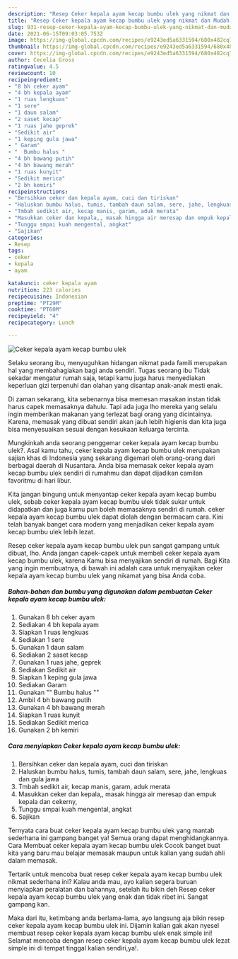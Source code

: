 ```yaml
---
description: "Resep Ceker kepala ayam kecap bumbu ulek yang nikmat dan Mudah Dibuat"
title: "Resep Ceker kepala ayam kecap bumbu ulek yang nikmat dan Mudah Dibuat"
slug: 931-resep-ceker-kepala-ayam-kecap-bumbu-ulek-yang-nikmat-dan-mudah-dibuat
date: 2021-06-15T09:03:05.753Z
image: https://img-global.cpcdn.com/recipes/e9243ed5a6331594/680x482cq70/ceker-kepala-ayam-kecap-bumbu-ulek-foto-resep-utama.jpg
thumbnail: https://img-global.cpcdn.com/recipes/e9243ed5a6331594/680x482cq70/ceker-kepala-ayam-kecap-bumbu-ulek-foto-resep-utama.jpg
cover: https://img-global.cpcdn.com/recipes/e9243ed5a6331594/680x482cq70/ceker-kepala-ayam-kecap-bumbu-ulek-foto-resep-utama.jpg
author: Cecelia Gross
ratingvalue: 4.5
reviewcount: 10
recipeingredient:
- "8 bh ceker ayam"
- "4 bh kepala ayam"
- "1 ruas lengkuas"
- "1 sere"
- "1 daun salam"
- "2 saset kecap"
- "1 ruas jahe geprek"
- "Sedikit air"
- "1 keping gula jawa"
- " Garam"
- "  Bumbu halus "
- "4 bh bawang putih"
- "4 bh bawang merah"
- "1 ruas kunyit"
- "Sedikit merica"
- "2 bh kemiri"
recipeinstructions:
- "Bersihkan ceker dan kepala ayam, cuci dan tiriskan"
- "Haluskan bumbu halus, tumis, tambah daun salam, sere, jahe, lengkuas dan gula jawa"
- "Tmbah sedikit air, kecap manis, garam, aduk merata"
- "Masukkan ceker dan kepala,, masak hingga air meresap dan empuk kepala dan cekerny,"
- "Tunggu smpai kuah mengental, angkat"
- "Sajikan"
categories:
- Resep
tags:
- ceker
- kepala
- ayam

katakunci: ceker kepala ayam 
nutrition: 223 calories
recipecuisine: Indonesian
preptime: "PT29M"
cooktime: "PT60M"
recipeyield: "4"
recipecategory: Lunch

---
```



![Ceker kepala ayam kecap bumbu ulek](https://img-global.cpcdn.com/recipes/e9243ed5a6331594/680x482cq70/ceker-kepala-ayam-kecap-bumbu-ulek-foto-resep-utama.jpg)

Selaku seorang ibu, menyuguhkan hidangan nikmat pada famili merupakan hal yang membahagiakan bagi anda sendiri. Tugas seorang ibu Tidak sekadar mengatur rumah saja, tetapi kamu juga harus menyediakan keperluan gizi terpenuhi dan olahan yang disantap anak-anak mesti enak.

Di zaman  sekarang, kita sebenarnya bisa memesan masakan instan tidak harus capek memasaknya dahulu. Tapi ada juga lho mereka yang selalu ingin memberikan makanan yang terlezat bagi orang yang dicintainya. Karena, memasak yang dibuat sendiri akan jauh lebih higienis dan kita juga bisa menyesuaikan sesuai dengan kesukaan keluarga tercinta. 



Mungkinkah anda seorang penggemar ceker kepala ayam kecap bumbu ulek?. Asal kamu tahu, ceker kepala ayam kecap bumbu ulek merupakan sajian khas di Indonesia yang sekarang digemari oleh orang-orang dari berbagai daerah di Nusantara. Anda bisa memasak ceker kepala ayam kecap bumbu ulek sendiri di rumahmu dan dapat dijadikan camilan favoritmu di hari libur.

Kita jangan bingung untuk menyantap ceker kepala ayam kecap bumbu ulek, sebab ceker kepala ayam kecap bumbu ulek tidak sukar untuk didapatkan dan juga kamu pun boleh memasaknya sendiri di rumah. ceker kepala ayam kecap bumbu ulek dapat diolah dengan bermacam cara. Kini telah banyak banget cara modern yang menjadikan ceker kepala ayam kecap bumbu ulek lebih lezat.

Resep ceker kepala ayam kecap bumbu ulek pun sangat gampang untuk dibuat, lho. Anda jangan capek-capek untuk membeli ceker kepala ayam kecap bumbu ulek, karena Kamu bisa menyajikan sendiri di rumah. Bagi Kita yang ingin membuatnya, di bawah ini adalah cara untuk menyajikan ceker kepala ayam kecap bumbu ulek yang nikamat yang bisa Anda coba.

<!--inarticleads1-->

##### Bahan-bahan dan bumbu yang digunakan dalam pembuatan Ceker kepala ayam kecap bumbu ulek:

1. Gunakan 8 bh ceker ayam
1. Sediakan 4 bh kepala ayam
1. Siapkan 1 ruas lengkuas
1. Sediakan 1 sere
1. Gunakan 1 daun salam
1. Sediakan 2 saset kecap
1. Gunakan 1 ruas jahe, geprek
1. Sediakan Sedikit air
1. Siapkan 1 keping gula jawa
1. Sediakan  Garam
1. Gunakan  &#34;&#34; Bumbu halus &#34;&#34;
1. Ambil 4 bh bawang putih
1. Gunakan 4 bh bawang merah
1. Siapkan 1 ruas kunyit
1. Sediakan Sedikit merica
1. Gunakan 2 bh kemiri




<!--inarticleads2-->

##### Cara menyiapkan Ceker kepala ayam kecap bumbu ulek:

1. Bersihkan ceker dan kepala ayam, cuci dan tiriskan
1. Haluskan bumbu halus, tumis, tambah daun salam, sere, jahe, lengkuas dan gula jawa
1. Tmbah sedikit air, kecap manis, garam, aduk merata
1. Masukkan ceker dan kepala,, masak hingga air meresap dan empuk kepala dan cekerny,
1. Tunggu smpai kuah mengental, angkat
1. Sajikan




Ternyata cara buat ceker kepala ayam kecap bumbu ulek yang mantab sederhana ini gampang banget ya! Semua orang dapat menghidangkannya. Cara Membuat ceker kepala ayam kecap bumbu ulek Cocok banget buat kita yang baru mau belajar memasak maupun untuk kalian yang sudah ahli dalam memasak.

Tertarik untuk mencoba buat resep ceker kepala ayam kecap bumbu ulek nikmat sederhana ini? Kalau anda mau, ayo kalian segera buruan menyiapkan peralatan dan bahannya, setelah itu bikin deh Resep ceker kepala ayam kecap bumbu ulek yang enak dan tidak ribet ini. Sangat gampang kan. 

Maka dari itu, ketimbang anda berlama-lama, ayo langsung aja bikin resep ceker kepala ayam kecap bumbu ulek ini. Dijamin kalian gak akan nyesel membuat resep ceker kepala ayam kecap bumbu ulek enak simple ini! Selamat mencoba dengan resep ceker kepala ayam kecap bumbu ulek lezat simple ini di tempat tinggal kalian sendiri,ya!.

